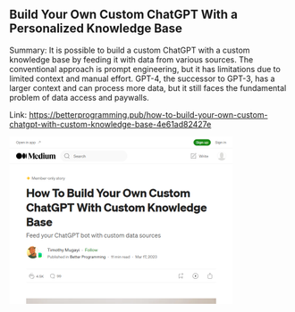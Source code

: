 ## Build Your Own Custom ChatGPT With a Personalized Knowledge Base
Summary: It is possible to build a custom ChatGPT with a custom knowledge base by feeding it with data from various sources. The conventional approach is prompt engineering, but it has limitations due to limited context and manual effort. GPT-4, the successor to GPT-3, has a larger context and can process more data, but it still faces the fundamental problem of data access and paywalls.

Link: https://betterprogramming.pub/how-to-build-your-own-custom-chatgpt-with-custom-knowledge-base-4e61ad82427e

<img src="/img/9cd47cf7-44d6-437a-999b-b7c11ff03216.png" width="400" />
<br/><br/>
